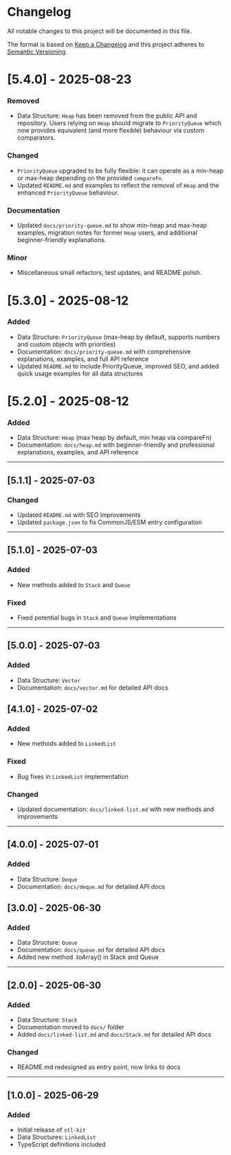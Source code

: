 # Changelog

All notable changes to this project will be documented in this file.

The format is based on [Keep a Changelog](https://keepachangelog.com/en/1.0.0/)
and this project adheres to [Semantic Versioning](https://semver.org/).

# [5.4.0] - 2025-08-23

### Removed

- Data Structure: `Heap` has been removed from the public API and repository.
  Users relying on `Heap` should migrate to `PriorityQueue` which now
  provides equivalent (and more flexible) behaviour via custom comparators.

### Changed

- `PriorityQueue` upgraded to be fully flexible: it can operate as a min-heap
  or max-heap depending on the provided `compareFn`.
- Updated `README.md` and examples to reflect the removal of `Heap` and the
  enhanced `PriorityQueue` behaviour.

### Documentation

- Updated `docs/priority-queue.md` to show min-heap and max-heap examples,
  migration notes for former `Heap` users, and additional beginner-friendly
  explanations.

### Minor

- Miscellaneous small refactors, test updates, and README polish.

# [5.3.0] - 2025-08-12

### Added

- Data Structure: `PriorityQueue` (max-heap by default, supports numbers and custom objects with priorities)
- Documentation: `docs/priority-queue.md` with comprehensive explanations, examples, and full API reference
- Updated `README.md` to include PriorityQueue, improved SEO, and added quick usage examples for all data structures

# [5.2.0] - 2025-08-12

### Added

- Data Structure: `Heap` (max heap by default, min heap via compareFn)
- Documentation: `docs/heap.md` with beginner-friendly and professional explanations, examples, and API reference

---

## [5.1.1] - 2025-07-03

### Changed

- Updated `README.md` with SEO improvements
- Updated `package.json` to fix CommonJS/ESM entry configuration

---

## [5.1.0] - 2025-07-03

### Added

- New methods added to `Stack` and `Queue`

### Fixed

- Fixed potential bugs in `Stack` and `Queue` implementations

---

## [5.0.0] - 2025-07-03

### Added

- Data Structure: `Vector`
- Documentation: `docs/vector.md` for detailed API docs

## [4.1.0] - 2025-07-02

### Added

- New methods added to `LinkedList`

### Fixed

- Bug fixes in `LinkedList` implementation

### Changed

- Updated documentation: `docs/linked-list.md` with new methods and improvements

---

## [4.0.0] - 2025-07-01

### Added

- Data Structure: `Deque`
- Documentation: `docs/deque.md` for detailed API docs

## [3.0.0] - 2025-06-30

### Added

- Data Structure: `Queue`
- Documentation: `docs/queue.md` for detailed API docs
- Added new method .toArray() in Stack and Queue

---

## [2.0.0] - 2025-06-30

### Added

- Data Structure: `Stack`
- Documentation moved to `docs/` folder
- Added `docs/linked-list.md` and `docs/Stack.md` for detailed API docs

### Changed

- README.md redesigned as entry point, now links to docs

---

## [1.0.0] - 2025-06-29

### Added

- Initial release of `stl-kit`
- Data Structures: `LinkedList`
- TypeScript definitions included

